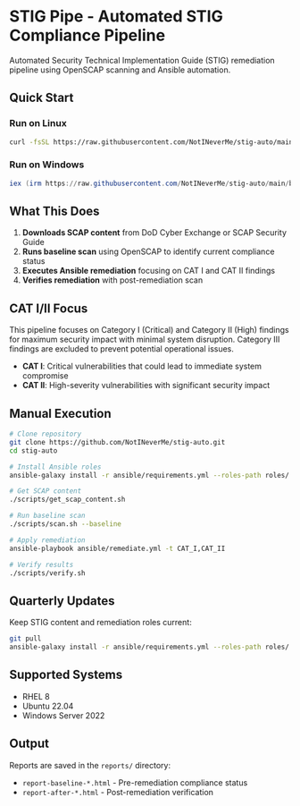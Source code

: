 # STIG Pipe - Automated STIG Compliance Pipeline

Automated Security Technical Implementation Guide (STIG) remediation pipeline using OpenSCAP scanning and Ansible automation.

## Quick Start

### Run on Linux

```bash
curl -fsSL https://raw.githubusercontent.com/NotINeverMe/stig-auto/main/bootstrap.sh | sudo bash
```

### Run on Windows

```powershell
iex (irm https://raw.githubusercontent.com/NotINeverMe/stig-auto/main/bootstrap.ps1)
```

## What This Does

1. **Downloads SCAP content** from DoD Cyber Exchange or SCAP Security Guide
2. **Runs baseline scan** using OpenSCAP to identify current compliance status
3. **Executes Ansible remediation** focusing on CAT I and CAT II findings
4. **Verifies remediation** with post-remediation scan

## CAT I/II Focus

This pipeline focuses on Category I (Critical) and Category II (High) findings for maximum security impact with minimal system disruption. Category III findings are excluded to prevent potential operational issues.

- **CAT I**: Critical vulnerabilities that could lead to immediate system compromise
- **CAT II**: High-severity vulnerabilities with significant security impact

## Manual Execution

```bash
# Clone repository
git clone https://github.com/NotINeverMe/stig-auto.git
cd stig-auto

# Install Ansible roles
ansible-galaxy install -r ansible/requirements.yml --roles-path roles/

# Get SCAP content
./scripts/get_scap_content.sh

# Run baseline scan
./scripts/scan.sh --baseline

# Apply remediation
ansible-playbook ansible/remediate.yml -t CAT_I,CAT_II

# Verify results
./scripts/verify.sh
```

## Quarterly Updates

Keep STIG content and remediation roles current:

```bash
git pull
ansible-galaxy install -r ansible/requirements.yml --roles-path roles/ --force
```

## Supported Systems

- RHEL 8
- Ubuntu 22.04
- Windows Server 2022

## Output

Reports are saved in the `reports/` directory:
- `report-baseline-*.html` - Pre-remediation compliance status
- `report-after-*.html` - Post-remediation verification
